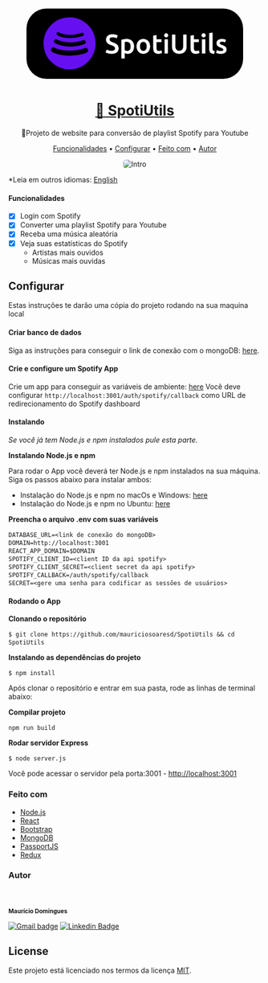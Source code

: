<h1 align="center">
<a href="https://spotiutils.herokuapp.com/">
  <img style="border-radius: 40px; height: 140px"alt="SpotiUtils" title="SpotiUtils" src="./README/logo.png" />
  </a>
</h1>

<h1 align="center">
    <a href="https://spotiutils.herokuapp.com/">🔗 SpotiUtils</a>
</h1>


<p align="center">🚀Projeto de website para conversão de playlist Spotify para Youtube</p>

<p align="center">
 <a href="#funcionalidades">Funcionalidades</a> •
 <a href="#configurar">Configurar</a> • 
 <a href="#feito-com">Feito com</a> • 
 <a href="#autor">Autor</a>
</p>

<p align="center">
    <img width="250" style="border-radius: 5px" height="450" src="./README/mobile.gif" alt="Intro">
</p>

*Leia em outros idiomas: [English](README.md)

#### Funcionalidades

- [x] Login com Spotify
- [x] Converter uma playlist Spotify para Youtube
- [x] Receba uma música aleatória
- [x] Veja suas estatísticas do Spotify
    - Artistas mais ouvidos
    - Músicas mais ouvidas


## Configurar

Estas instruções te darão uma cópia do projeto rodando na sua maquina local 

#### Criar banco de dados

Siga as instruções para conseguir o link de conexão com o mongoDB: [here](https://patrociniomaia.wordpress.com/2020/12/22/criando-um-cluster-no-mongodb-atlas-for-free/).

#### Crie e configure um Spotify App

Crie um app para conseguir as variáveis de ambiente: [here](https://developer.spotify.com/dashboard/)
Você deve configurar ```http://localhost:3001/auth/spotify/callback``` como URL de redirecionamento do Spotify dashboard


#### Instalando

 *Se você já tem Node.js e npm instalados pule esta parte.*


**Instalando Node.js e npm**

Para rodar o App você deverá ter Node.js e npm instalados na sua máquina. Siga os passos abaixo para instalar ambos:

 * Instalação do Node.js e npm no macOs e Windows: [here](https://nodejs.org/pt-br/download/)
 * Instalação do Node.js e npm no Ubuntu: [here](https://www.digitalocean.com/community/tutorials/how-to-install-node-js-on-ubuntu-20-04-pt)

 **Preencha o arquivo .env com suas variáveis**
```
DATABASE_URL=<link de conexão do mongoDB>
DOMAIN=http://localhost:3001
REACT_APP_DOMAIN=$DOMAIN
SPOTIFY_CLIENT_ID=<client ID da api spotify>
SPOTIFY_CLIENT_SECRET=<client secret da api spotify>
SPOTIFY_CALLBACK=/auth/spotify/callback
SECRET=<gere uma senha para codificar as sessões de usuários>
```


#### Rodando o App

**Clonando o repositório**
```
$ git clone https://github.com/mauriciosoaresd/SpotiUtils && cd SpotiUtils
```

**Instalando as dependências do projeto**
```
$ npm install
```

Após clonar o repositório e entrar em sua pasta, rode as linhas de terminal abaixo: 

**Compilar projeto**
```
npm run build
```

**Rodar servidor Express**
```
$ node server.js
```
Você pode acessar o servidor pela porta:3001 - <http://localhost:3001>

### Feito com

- [Node.js](https://nodejs.org/pt-br/)
- [React](https://pt-br.reactjs.org/)
- [Bootstrap](https://getbootstrap.com.br/)
- [MongoDB](https://www.mongodb.com/pt-br)
- [PassportJS](https://www.passportjs.org/)
- [Redux](https://redux.js.org/)

### Autor
 <img style="border-radius: 50%;" src="https://avatars.githubusercontent.com/u/55855981?v=4" width="100px;" alt=""/>

 <sub><b>Maurício Domingues</b></sub>

 [![Gmail badge](https://img.shields.io/badge/-mauriciosoaresd@gmail.com-D14836?style=flat-square&logo=gmail&logoColor=white&link=mailto:mauriciosoaresd@gmail.com)](mailto:mauriciosoaresd@gmail.com) [![Linkedin Badge](https://img.shields.io/badge/-Maurício-blue?style=flat-square&logo=Linkedin&logoColor=white&link=https://www.linkedin.com/in/mauriciosdomingues/)](https://www.linkedin.com/in/mauriciosdomingues/) 



## License

Este projeto está licenciado nos termos da licença [MIT](./LICENSE).